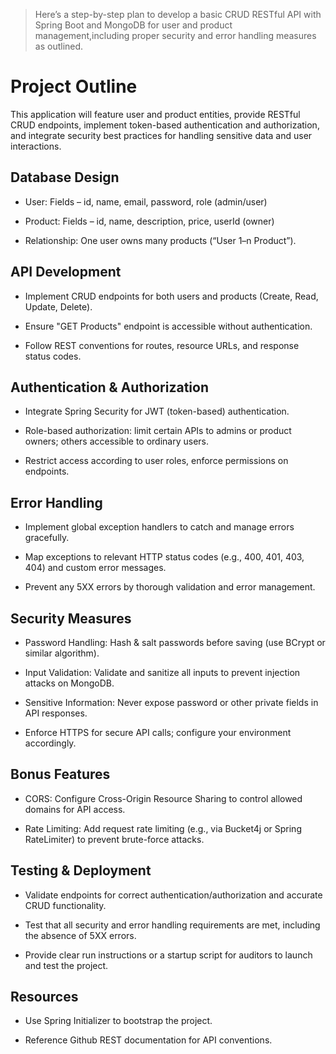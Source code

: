 
> Here’s a step-by-step plan to develop a basic CRUD RESTful API with Spring Boot and MongoDB for user and product management,including proper security and error handling measures as outlined.

# Project Outline
This application will feature user and product entities, provide RESTful CRUD endpoints, implement token-based authentication and authorization, and integrate security best practices for handling sensitive data and user interactions.

## Database Design
- User: Fields – id, name, email, password, role (admin/user)

- Product: Fields – id, name, description, price, userId (owner)

- Relationship: One user owns many products (“User 1–n Product”).

## API Development
- Implement CRUD endpoints for both users and products (Create, Read, Update, Delete).

- Ensure "GET Products" endpoint is accessible without authentication.

- Follow REST conventions for routes, resource URLs, and response status codes.

## Authentication & Authorization
- Integrate Spring Security for JWT (token-based) authentication.

- Role-based authorization: limit certain APIs to admins or product owners; others accessible to ordinary users.

- Restrict access according to user roles, enforce permissions on endpoints.

## Error Handling
- Implement global exception handlers to catch and manage errors gracefully.

- Map exceptions to relevant HTTP status codes (e.g., 400, 401, 403, 404) and custom error messages.

- Prevent any 5XX errors by thorough validation and error management.

## Security Measures
- Password Handling: Hash & salt passwords before saving (use BCrypt or similar algorithm).

- Input Validation: Validate and sanitize all inputs to prevent injection attacks on MongoDB.

- Sensitive Information: Never expose password or other private fields in API responses.

- Enforce HTTPS for secure API calls; configure your environment accordingly.

## Bonus Features
- CORS: Configure Cross-Origin Resource Sharing to control allowed domains for API access.

- Rate Limiting: Add request rate limiting (e.g., via Bucket4j or Spring RateLimiter) to prevent brute-force attacks.

## Testing & Deployment
- Validate endpoints for correct authentication/authorization and accurate CRUD functionality.

- Test that all security and error handling requirements are met, including the absence of 5XX errors.

- Provide clear run instructions or a startup script for auditors to launch and test the project.

## Resources
- Use Spring Initializer to bootstrap the project.

- Reference Github REST documentation for API conventions.